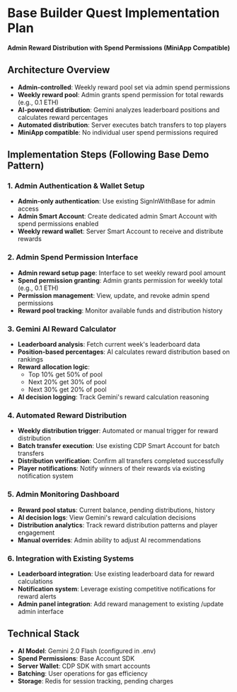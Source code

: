 # Base Builder Quest Implementation Plan
**Admin Reward Distribution with Spend Permissions (MiniApp Compatible)**

## Architecture Overview
- **Admin-controlled**: Weekly reward pool set via admin spend permissions
- **Weekly reward pool**: Admin grants spend permission for total rewards (e.g., 0.1 ETH)
- **AI-powered distribution**: Gemini analyzes leaderboard positions and calculates reward percentages
- **Automated distribution**: Server executes batch transfers to top players
- **MiniApp compatible**: No individual user spend permissions required

## Implementation Steps (Following Base Demo Pattern)

### 1. Admin Authentication & Wallet Setup
- **Admin-only authentication**: Use existing SignInWithBase for admin access
- **Admin Smart Account**: Create dedicated admin Smart Account with spend permissions enabled
- **Weekly reward wallet**: Server Smart Account to receive and distribute rewards

### 2. Admin Spend Permission Interface
- **Admin reward setup page**: Interface to set weekly reward pool amount
- **Spend permission granting**: Admin grants permission for weekly total (e.g., 0.1 ETH)
- **Permission management**: View, update, and revoke admin spend permissions
- **Reward pool tracking**: Monitor available funds and distribution history

### 3. Gemini AI Reward Calculator
- **Leaderboard analysis**: Fetch current week's leaderboard data
- **Position-based percentages**: AI calculates reward distribution based on rankings
- **Reward allocation logic**: 
  - Top 10% get 50% of pool
  - Next 20% get 30% of pool  
  - Next 30% get 20% of pool
- **AI decision logging**: Track Gemini's reward calculation reasoning

### 4. Automated Reward Distribution
- **Weekly distribution trigger**: Automated or manual trigger for reward distribution
- **Batch transfer execution**: Use existing CDP Smart Account for batch transfers
- **Distribution verification**: Confirm all transfers completed successfully
- **Player notifications**: Notify winners of their rewards via existing notification system

### 5. Admin Monitoring Dashboard
- **Reward pool status**: Current balance, pending distributions, history
- **AI decision logs**: View Gemini's reward calculation decisions
- **Distribution analytics**: Track reward distribution patterns and player engagement
- **Manual overrides**: Admin ability to adjust AI recommendations

### 6. Integration with Existing Systems
- **Leaderboard integration**: Use existing leaderboard data for reward calculations
- **Notification system**: Leverage existing competitive notifications for reward alerts
- **Admin panel integration**: Add reward management to existing /update admin interface

## Technical Stack
- **AI Model**: Gemini 2.0 Flash (configured in .env)
- **Spend Permissions**: Base Account SDK
- **Server Wallet**: CDP SDK with smart accounts
- **Batching**: User operations for gas efficiency
- **Storage**: Redis for session tracking, pending charges